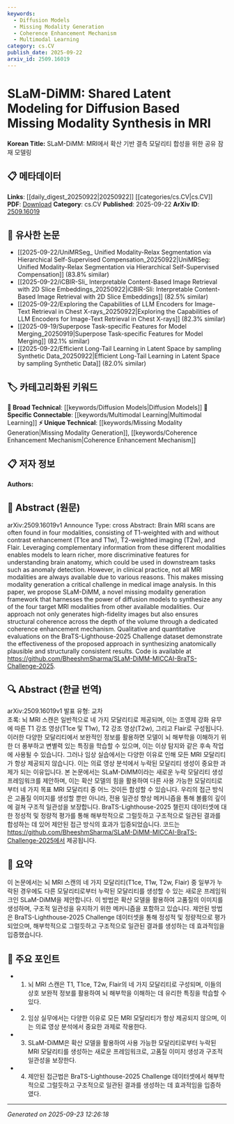 ```yaml
---
keywords:
  - Diffusion Models
  - Missing Modality Generation
  - Coherence Enhancement Mechanism
  - Multimodal Learning
category: cs.CV
publish_date: 2025-09-22
arxiv_id: 2509.16019
---
```


<!-- KEYWORD_LINKING_METADATA:
{
  "processed_timestamp": "2025-09-23T12:26:18.283456",
  "vocabulary_version": "1.0",
  "selected_keywords": [
    "Diffusion Models",
    "Missing Modality Generation",
    "Coherence Enhancement Mechanism",
    "Multimodal Learning"
  ],
  "rejected_keywords": [],
  "similarity_scores": {
    "Diffusion Models": 0.8,
    "Missing Modality Generation": 0.78,
    "Coherence Enhancement Mechanism": 0.75,
    "Multimodal Learning": 0.77
  },
  "extraction_method": "AI_prompt_based",
  "budget_applied": true,
  "candidates_json": {
    "candidates": [
      {
        "surface": "Diffusion Models",
        "canonical": "Diffusion Models",
        "aliases": [
          "Diffusion-based Models"
        ],
        "category": "broad_technical",
        "rationale": "Diffusion models are a key component of the proposed framework and are increasingly relevant in generative tasks.",
        "novelty_score": 0.65,
        "connectivity_score": 0.78,
        "specificity_score": 0.72,
        "link_intent_score": 0.8
      },
      {
        "surface": "Missing Modality Generation",
        "canonical": "Missing Modality Generation",
        "aliases": [
          "Modality Synthesis",
          "Modality Reconstruction"
        ],
        "category": "unique_technical",
        "rationale": "This is a unique challenge in medical imaging, directly addressed by the paper's framework.",
        "novelty_score": 0.75,
        "connectivity_score": 0.64,
        "specificity_score": 0.85,
        "link_intent_score": 0.78
      },
      {
        "surface": "Coherence Enhancement Mechanism",
        "canonical": "Coherence Enhancement Mechanism",
        "aliases": [
          "Structural Coherence Enhancement"
        ],
        "category": "unique_technical",
        "rationale": "This mechanism is crucial for maintaining structural integrity in generated images, a novel aspect of the approach.",
        "novelty_score": 0.7,
        "connectivity_score": 0.6,
        "specificity_score": 0.82,
        "link_intent_score": 0.75
      },
      {
        "surface": "Multimodal",
        "canonical": "Multimodal Learning",
        "aliases": [
          "Multimodal"
        ],
        "category": "specific_connectable",
        "rationale": "The paper's approach leverages multiple MRI modalities, aligning with the concept of multimodal learning.",
        "novelty_score": 0.55,
        "connectivity_score": 0.85,
        "specificity_score": 0.68,
        "link_intent_score": 0.77
      }
    ],
    "ban_list_suggestions": [
      "MRI",
      "BraTS-Lighthouse-2025 Challenge"
    ]
  },
  "decisions": [
    {
      "candidate_surface": "Diffusion Models",
      "resolved_canonical": "Diffusion Models",
      "decision": "linked",
      "scores": {
        "novelty": 0.65,
        "connectivity": 0.78,
        "specificity": 0.72,
        "link_intent": 0.8
      }
    },
    {
      "candidate_surface": "Missing Modality Generation",
      "resolved_canonical": "Missing Modality Generation",
      "decision": "linked",
      "scores": {
        "novelty": 0.75,
        "connectivity": 0.64,
        "specificity": 0.85,
        "link_intent": 0.78
      }
    },
    {
      "candidate_surface": "Coherence Enhancement Mechanism",
      "resolved_canonical": "Coherence Enhancement Mechanism",
      "decision": "linked",
      "scores": {
        "novelty": 0.7,
        "connectivity": 0.6,
        "specificity": 0.82,
        "link_intent": 0.75
      }
    },
    {
      "candidate_surface": "Multimodal",
      "resolved_canonical": "Multimodal Learning",
      "decision": "linked",
      "scores": {
        "novelty": 0.55,
        "connectivity": 0.85,
        "specificity": 0.68,
        "link_intent": 0.77
      }
    }
  ]
}
-->

# SLaM-DiMM: Shared Latent Modeling for Diffusion Based Missing Modality Synthesis in MRI

**Korean Title:** SLaM-DiMM: MRI에서 확산 기반 결측 모달리티 합성을 위한 공유 잠재 모델링

## 📋 메타데이터

**Links**: [[daily_digest_20250922|20250922]] [[categories/cs.CV|cs.CV]]
**PDF**: [Download](https://arxiv.org/pdf/2509.16019.pdf)
**Category**: cs.CV
**Published**: 2025-09-22
**ArXiv ID**: [2509.16019](https://arxiv.org/abs/2509.16019)

## 🔗 유사한 논문
- [[2025-09-22/UniMRSeg_ Unified Modality-Relax Segmentation via Hierarchical Self-Supervised Compensation_20250922|UniMRSeg: Unified Modality-Relax Segmentation via Hierarchical Self-Supervised Compensation]] (83.8% similar)
- [[2025-09-22/iCBIR-Sli_ Interpretable Content-Based Image Retrieval with 2D Slice Embeddings_20250922|iCBIR-Sli: Interpretable Content-Based Image Retrieval with 2D Slice Embeddings]] (82.5% similar)
- [[2025-09-22/Exploring the Capabilities of LLM Encoders for Image-Text Retrieval in Chest X-rays_20250922|Exploring the Capabilities of LLM Encoders for Image-Text Retrieval in Chest X-rays]] (82.3% similar)
- [[2025-09-19/Superpose Task-specific Features for Model Merging_20250919|Superpose Task-specific Features for Model Merging]] (82.1% similar)
- [[2025-09-22/Efficient Long-Tail Learning in Latent Space by sampling Synthetic Data_20250922|Efficient Long-Tail Learning in Latent Space by sampling Synthetic Data]] (82.0% similar)

## 🏷️ 카테고리화된 키워드
**🧠 Broad Technical**: [[keywords/Diffusion Models|Diffusion Models]]
**🔗 Specific Connectable**: [[keywords/Multimodal Learning|Multimodal Learning]]
**⚡ Unique Technical**: [[keywords/Missing Modality Generation|Missing Modality Generation]], [[keywords/Coherence Enhancement Mechanism|Coherence Enhancement Mechanism]]

## 📋 저자 정보

**Authors:** 

## 📄 Abstract (원문)

arXiv:2509.16019v1 Announce Type: cross 
Abstract: Brain MRI scans are often found in four modalities, consisting of T1-weighted with and without contrast enhancement (T1ce and T1w), T2-weighted imaging (T2w), and Flair. Leveraging complementary information from these different modalities enables models to learn richer, more discriminative features for understanding brain anatomy, which could be used in downstream tasks such as anomaly detection. However, in clinical practice, not all MRI modalities are always available due to various reasons. This makes missing modality generation a critical challenge in medical image analysis. In this paper, we propose SLaM-DiMM, a novel missing modality generation framework that harnesses the power of diffusion models to synthesize any of the four target MRI modalities from other available modalities. Our approach not only generates high-fidelity images but also ensures structural coherence across the depth of the volume through a dedicated coherence enhancement mechanism. Qualitative and quantitative evaluations on the BraTS-Lighthouse-2025 Challenge dataset demonstrate the effectiveness of the proposed approach in synthesizing anatomically plausible and structurally consistent results. Code is available at https://github.com/BheeshmSharma/SLaM-DiMM-MICCAI-BraTS-Challenge-2025.

## 🔍 Abstract (한글 번역)

arXiv:2509.16019v1 발표 유형: 교차  
초록: 뇌 MRI 스캔은 일반적으로 네 가지 모달리티로 제공되며, 이는 조영제 강화 유무에 따른 T1 강조 영상(T1ce 및 T1w), T2 강조 영상(T2w), 그리고 Flair로 구성됩니다. 이러한 다양한 모달리티에서 보완적인 정보를 활용하면 모델이 뇌 해부학을 이해하기 위한 더 풍부하고 변별력 있는 특징을 학습할 수 있으며, 이는 이상 탐지와 같은 후속 작업에 사용될 수 있습니다. 그러나 임상 실습에서는 다양한 이유로 인해 모든 MRI 모달리티가 항상 제공되지 않습니다. 이는 의료 영상 분석에서 누락된 모달리티 생성이 중요한 과제가 되는 이유입니다. 본 논문에서는 SLaM-DiMM이라는 새로운 누락 모달리티 생성 프레임워크를 제안하며, 이는 확산 모델의 힘을 활용하여 다른 사용 가능한 모달리티로부터 네 가지 목표 MRI 모달리티 중 어느 것이든 합성할 수 있습니다. 우리의 접근 방식은 고품질 이미지를 생성할 뿐만 아니라, 전용 일관성 향상 메커니즘을 통해 볼륨의 깊이에 걸쳐 구조적 일관성을 보장합니다. BraTS-Lighthouse-2025 챌린지 데이터셋에 대한 정성적 및 정량적 평가를 통해 해부학적으로 그럴듯하고 구조적으로 일관된 결과를 합성하는 데 있어 제안된 접근 방식의 효과가 입증되었습니다. 코드는 https://github.com/BheeshmSharma/SLaM-DiMM-MICCAI-BraTS-Challenge-2025에서 제공됩니다.

## 📝 요약

이 논문에서는 뇌 MRI 스캔의 네 가지 모달리티(T1ce, T1w, T2w, Flair) 중 일부가 누락된 경우에도 다른 모달리티로부터 누락된 모달리티를 생성할 수 있는 새로운 프레임워크인 SLaM-DiMM을 제안합니다. 이 방법은 확산 모델을 활용하여 고품질의 이미지를 생성하며, 구조적 일관성을 유지하기 위한 메커니즘을 포함하고 있습니다. 제안된 방법은 BraTS-Lighthouse-2025 Challenge 데이터셋을 통해 정성적 및 정량적으로 평가되었으며, 해부학적으로 그럴듯하고 구조적으로 일관된 결과를 생성하는 데 효과적임을 입증했습니다.

## 🎯 주요 포인트

- 1. 뇌 MRI 스캔은 T1, T1ce, T2w, Flair의 네 가지 모달리티로 구성되며, 이들의 상호 보완적 정보를 활용하여 뇌 해부학을 이해하는 데 유리한 특징을 학습할 수 있다.
- 2. 임상 실무에서는 다양한 이유로 모든 MRI 모달리티가 항상 제공되지 않으며, 이는 의료 영상 분석에서 중요한 과제로 작용한다.
- 3. SLaM-DiMM은 확산 모델을 활용하여 사용 가능한 모달리티로부터 누락된 MRI 모달리티를 생성하는 새로운 프레임워크로, 고품질 이미지 생성과 구조적 일관성을 보장한다.
- 4. 제안된 접근법은 BraTS-Lighthouse-2025 Challenge 데이터셋에서 해부학적으로 그럴듯하고 구조적으로 일관된 결과를 생성하는 데 효과적임을 입증하였다.


---

*Generated on 2025-09-23 12:26:18*